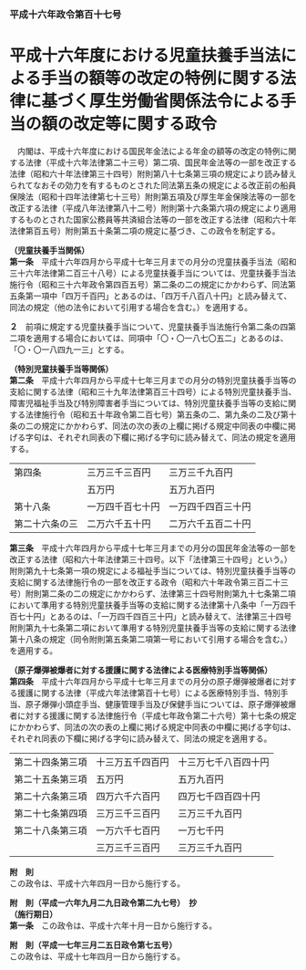 ### 平成十六年政令第百十七号  
# 平成十六年度における児童扶養手当法による手当の額等の改定の特例に関する法律に基づく厚生労働省関係法令による手当の額の改定等に関する政令  
　内閣は、平成十六年度における国民年金法による年金の額等の改定の特例に関する法律（平成十六年法律第二十三号）第二項、国民年金法等の一部を改正する法律（昭和六十年法律第三十四号）附則第八十七条第三項の規定により読み替えられてなおその効力を有するものとされた同法第五条の規定による改正前の船員保険法（昭和十四年法律第七十三号）附則第五項及び厚生年金保険法等の一部を改正する法律（平成八年法律第八十二号）附則第十六条第六項の規定により適用するものとされた国家公務員等共済組合法等の一部を改正する法律（昭和六十年法律第百五号）附則第五十条第二項の規定に基づき、この政令を制定する。  
  
**（児童扶養手当関係）**  
**第一条**　平成十六年四月から平成十七年三月までの月分の児童扶養手当法（昭和三十六年法律第二百三十八号）による児童扶養手当については、児童扶養手当法施行令（昭和三十六年政令第四百五号）第二条の二の規定にかかわらず、同法第五条第一項中「四万千百円」とあるのは、「四万千八百八十円」と読み替えて、同法の規定（他の法令において引用する場合を含む。）を適用する。  
  
**２**　前項に規定する児童扶養手当について、児童扶養手当法施行令第二条の四第二項を適用する場合においては、同項中「〇・〇一八七〇五二」とあるのは、「〇・〇一八四九一三」とする。  
  
**（特別児童扶養手当等関係）**  
**第二条**　平成十六年四月から平成十七年三月までの月分の特別児童扶養手当等の支給に関する法律（昭和三十九年法律第百三十四号）による特別児童扶養手当、障害児福祉手当及び特別障害者手当については、特別児童扶養手当等の支給に関する法律施行令（昭和五十年政令第二百七号）第五条の二、第九条の二及び第十条の二の規定にかかわらず、同法の次の表の上欄に掲げる規定中同表の中欄に掲げる字句は、それぞれ同表の下欄に掲げる字句に読み替えて、同法の規定を適用する。  

||||  
| --- | --- | --- |  
|第四条|三万三千三百円|三万三千九百円|  
||五万円|五万九百円|  
|第十八条|一万四千百七十円|一万四千四百三十円|  
|第二十六条の三|二万六千五十円|二万六千五百二十円|  
  
  
**第三条**　平成十六年四月から平成十七年三月までの月分の国民年金法等の一部を改正する法律（昭和六十年法律第三十四号。以下「法律第三十四号」という。）附則第九十七条第一項の規定による福祉手当については、特別児童扶養手当等の支給に関する法律施行令の一部を改正する政令（昭和六十年政令第三百二十三号）附則第二条の二の規定にかかわらず、法律第三十四号附則第九十七条第二項において準用する特別児童扶養手当等の支給に関する法律第十八条中「一万四千百七十円」とあるのは、「一万四千四百三十円」と読み替えて、法律第三十四号附則第九十七条第二項において準用する特別児童扶養手当等の支給に関する法律第十八条の規定（同令附則第五条第二項第一号において引用する場合を含む。）を適用する。  
  
**（原子爆弾被爆者に対する援護に関する法律による医療特別手当等関係）**  
**第四条**　平成十六年四月から平成十七年三月までの月分の原子爆弾被爆者に対する援護に関する法律（平成六年法律第百十七号）による医療特別手当、特別手当、原子爆弾小頭症手当、健康管理手当及び保健手当については、原子爆弾被爆者に対する援護に関する法律施行令（平成七年政令第二十六号）第十七条の規定にかかわらず、同法の次の表の上欄に掲げる規定中同表の中欄に掲げる字句は、それぞれ同表の下欄に掲げる字句に読み替えて、同法の規定を適用する。  

||||  
| --- | --- | --- |  
|第二十四条第三項|十三万五千四百円|十三万七千八百四十円|  
|第二十五条第三項|五万円|五万九百円|  
|第二十六条第三項|四万六千六百円|四万七千四百四十円|  
|第二十七条第四項|三万三千三百円|三万三千九百円|  
|第二十八条第三項|一万六千七百円|一万七千円|  
||三万三千三百円|三万三千九百円|  
  
  
**附　則**  
この政令は、平成十六年四月一日から施行する。  
  
**附　則（平成一六年九月二九日政令第二九七号）　抄**  
**（施行期日）**  
**第一条**　この政令は、平成十六年十月一日から施行する。  
  
**附　則（平成一七年三月二五日政令第七五号）**  
この政令は、平成十七年四月一日から施行する。  
  
